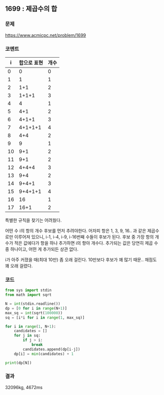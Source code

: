 ## 1699 : 제곱수의 합
### 문제
https://www.acmicpc.net/problem/1699
### 코멘트
| i  |  합으로 표현  | 개수|
|----|-------------|-----|
|0 | 0  | 0|
|1 |  1 | 1|
|2 | 1+1  | 2|
|3 |  1+1+1 | 3|
|4 | 4  | 1|
|5 |  4+1 | 2|
|6 | 4+1+1  | 3|
|7 |  4+1+1+1 | 4|
|8 |  4+4 | 2|
|9 |  9 | 1|
|10 | 9+1  | 2|
|11 |  9+1 | 2|
|12 |  4+4+4 | 3|
|13 | 9+4  | 2|
|14 |  9+4+1 | 3|
|15 |  9+4+1+1 | 4|
|16 |  16 | 1|
|17 |  16+1 | 2|

특별한 규칙을 찾기는 어려웠다.

어떤 수 i의 항의 개수 후보를 먼저 추려야한다.
어차피 항은 1, 3, 9, 16.. 과 같은 제곱수로만 이루어져 있으니, i-1, i-4, i-9, i-16번째 수들이 후보가 된다. 후보 중 가장 항의 개수가 적은 값에다가 항을 하나 추가하면 i의 항아 개수다. 추가되는 값은 당연히 제곱 수 중 하나이고, 어떤 게 추가되든 상관 없다.

i가 아주 커졌을 때(최대 10만) 좀 오래 걸린다. 10만보다 후보가 꽤 많기 때문.. 채점도 꽤 오래 걸렸다.

 
### 코드
```python
from sys import stdin
from math import sqrt

N = int(stdin.readline())
dp = [0 for i in range(N+1)]
max_sq = int(sqrt(100000))
sq = [i*i for i in range(1, max_sq)]

for i in range(1, N+1):
    candidates = []
    for j in sq:
        if j > i:
            break
        candidates.append(dp[i-j])
    dp[i] = min(candidates) + 1

print(dp[N])
```
### 결과
32096kg, 4672ms
